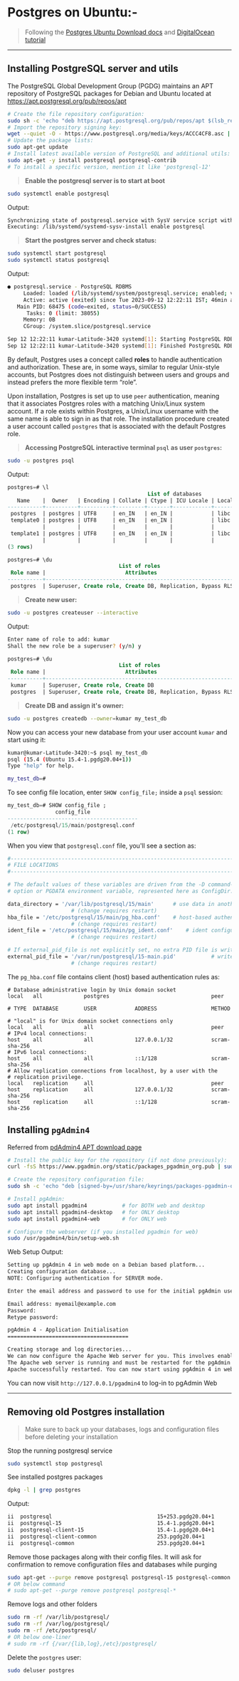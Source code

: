 # Postgres on Ubuntu:-

> Following the [Postgres Ubuntu Download docs](https://www.postgresql.org/download/linux/ubuntu/) and [DigitalOcean tutorial](https://www.digitalocean.com/community/tutorials/how-to-install-and-use-postgresql-on-ubuntu-20-04)


---

## Installing PostgreSQL server and utils

The PostgreSQL Global Development Group (PGDG) maintains an APT repository of PostgreSQL packages for Debian and Ubuntu located at https://apt.postgresql.org/pub/repos/apt


```sh
# Create the file repository configuration:
sudo sh -c 'echo "deb https://apt.postgresql.org/pub/repos/apt $(lsb_release -cs)-pgdg main" > /etc/apt/sources.list.d/pgdg.list'
# Import the repository signing key:
wget --quiet -O - https://www.postgresql.org/media/keys/ACCC4CF8.asc | sudo apt-key add -
# Update the package lists:
sudo apt-get update
# Install latest available version of PostgreSQL and additional utils:
sudo apt-get -y install postgresql postgresql-contrib
# To install a specific version, mention it like 'postgresql-12'
```

> **Enable the postgresql server is to start at boot**

```sh
sudo systemctl enable postgresql
```

Output:

```txt
Synchronizing state of postgresql.service with SysV service script with /lib/systemd/systemd-sysv-install.
Executing: /lib/systemd/systemd-sysv-install enable postgresql
```


> **Start the postgres server and check status:**

```sh
sudo systemctl start postgresql
sudo systemctl status postgresql
```

Output:

```sh
● postgresql.service - PostgreSQL RDBMS
     Loaded: loaded (/lib/systemd/system/postgresql.service; enabled; vendor preset: enabled)
     Active: active (exited) since Tue 2023-09-12 12:22:11 IST; 46min ago
   Main PID: 68475 (code=exited, status=0/SUCCESS)
      Tasks: 0 (limit: 38055)
     Memory: 0B
     CGroup: /system.slice/postgresql.service

Sep 12 12:22:11 kumar-Latitude-3420 systemd[1]: Starting PostgreSQL RDBMS...
Sep 12 12:22:11 kumar-Latitude-3420 systemd[1]: Finished PostgreSQL RDBMS.
```

By default, Postgres uses a concept called **roles** to handle authentication and authorization. These are, in some ways, similar to regular Unix-style accounts, but Postgres does not distinguish between users and groups and instead prefers the more flexible term “role”.

Upon installation, Postgres is set up to use `peer` authentication, meaning that it associates Postgres roles with a matching Unix/Linux system account. If a role exists within Postgres, a Unix/Linux username with the same name is able to sign in as that role. The installation procedure created a user account called `postgres` that is associated with the default Postgres role.

> **Accessing PostgreSQL interactive terminal `psql` as user `postgres`:**


```sh
sudo -u postgres psql
```

Output:

```sql
postgres=# \l
                                            List of databases
   Name    |  Owner   | Encoding | Collate | Ctype | ICU Locale | Locale Provider |   Access privileges   
-----------+----------+----------+---------+-------+------------+-----------------+-----------------------
 postgres  | postgres | UTF8     | en_IN   | en_IN |            | libc            | 
 template0 | postgres | UTF8     | en_IN   | en_IN |            | libc            | =c/postgres          +
           |          |          |         |       |            |                 | postgres=CTc/postgres
 template1 | postgres | UTF8     | en_IN   | en_IN |            | libc            | =c/postgres          +
           |          |          |         |       |            |                 | postgres=CTc/postgres
(3 rows)
```

```sql
postgres=# \du
                                   List of roles
 Role name |                         Attributes                         | Member of 
-----------+------------------------------------------------------------+-----------
 postgres  | Superuser, Create role, Create DB, Replication, Bypass RLS | {}
```

> **Create new user:**

```sh
sudo -u postgres createuser --interactive
```

Output:

```sh
Enter name of role to add: kumar
Shall the new role be a superuser? (y/n) y
```

```sql
postgres=# \du
                                   List of roles
 Role name |                         Attributes                         | Member of 
-----------+------------------------------------------------------------+-----------
 kumar     | Superuser, Create role, Create DB                          | {}
 postgres  | Superuser, Create role, Create DB, Replication, Bypass RLS | {}
```

> **Create DB and assign it's owner:**

```sh
sudo -u postgres createdb --owner=kumar my_test_db
```

Now you can access your new database from your user account `kumar` and start using it:

```sh
kumar@kumar-Latitude-3420:~$ psql my_test_db 
psql (15.4 (Ubuntu 15.4-1.pgdg20.04+1))
Type "help" for help.

my_test_db=# 
```

To see config file location, enter `SHOW config_file;` inside a `psql` session:

```sql
my_test_db=# SHOW config_file ;
               config_file               
-----------------------------------------
 /etc/postgresql/15/main/postgresql.conf
(1 row)
```

When you view that `postgresql.conf` file, you'll see a section as:

```sh
#------------------------------------------------------------------------------
# FILE LOCATIONS
#------------------------------------------------------------------------------

# The default values of these variables are driven from the -D command-line
# option or PGDATA environment variable, represented here as ConfigDir.

data_directory = '/var/lib/postgresql/15/main'		# use data in another directory
					# (change requires restart)
hba_file = '/etc/postgresql/15/main/pg_hba.conf'	# host-based authentication file
					# (change requires restart)
ident_file = '/etc/postgresql/15/main/pg_ident.conf'	# ident configuration file
					# (change requires restart)

# If external_pid_file is not explicitly set, no extra PID file is written.
external_pid_file = '/var/run/postgresql/15-main.pid'			# write an extra PID file
					# (change requires restart)
```


The `pg_hba.conf` file contains client (host) based authentication rules as:

```profile
# Database administrative login by Unix domain socket
local   all             postgres                                peer

# TYPE  DATABASE        USER            ADDRESS                 METHOD

# "local" is for Unix domain socket connections only
local   all             all                                     peer
# IPv4 local connections:
host    all             all             127.0.0.1/32            scram-sha-256
# IPv6 local connections:
host    all             all             ::1/128                 scram-sha-256
# Allow replication connections from localhost, by a user with the
# replication privilege.
local   replication     all                                     peer
host    replication     all             127.0.0.1/32            scram-sha-256
host    replication     all             ::1/128                 scram-sha-256
```


## Installing `pgAdmin4`

Referred from [pdAdmin4 APT download page](https://www.pgadmin.org/download/pgadmin-4-apt/)

```sh
# Install the public key for the repository (if not done previously):
curl -fsS https://www.pgadmin.org/static/packages_pgadmin_org.pub | sudo gpg --dearmor -o /usr/share/keyrings/packages-pgadmin-org.gpg

# Create the repository configuration file:
sudo sh -c 'echo "deb [signed-by=/usr/share/keyrings/packages-pgadmin-org.gpg] https://ftp.postgresql.org/pub/pgadmin/pgadmin4/apt/$(lsb_release -cs) pgadmin4 main" > /etc/apt/sources.list.d/pgadmin4.list && apt update'

# Install pgAdmin:
sudo apt install pgadmin4           # for BOTH web and desktop
sudo apt install pgadmin4-desktop   # for ONLY desktop
sudo apt install pgadmin4-web       # for ONLY web

# Configure the webserver (if you installed pgadmin for web)
sudo /usr/pgadmin4/bin/setup-web.sh
```

Web Setup Output:

```txt
Setting up pgAdmin 4 in web mode on a Debian based platform...
Creating configuration database...
NOTE: Configuring authentication for SERVER mode.

Enter the email address and password to use for the initial pgAdmin user account:

Email address: myemail@example.com
Password: 
Retype password:

pgAdmin 4 - Application Initialisation
======================================

Creating storage and log directories...
We can now configure the Apache Web server for you. This involves enabling the wsgi module and configuring the pgAdmin 4 application to mount at /pgadmin4. Do you wish to continue (y/n)? y
The Apache web server is running and must be restarted for the pgAdmin 4 installation to complete. Continue (y/n)? y
Apache successfully restarted. You can now start using pgAdmin 4 in web mode at http://127.0.0.1/pgadmin4
```

You can now visit `http://127.0.0.1/pgadmin4` to log-in to pgAdmin Web


---

## Removing old Postgres installation

> Make sure to back up your databases, logs and configuration files before deleting your installation


Stop the running postgresql service

```sh
sudo systemctl stop postgresql
```

See installed postgres packages

```sh
dpkg -l | grep postgres
```

Output:

```txt
ii  postgresql                                 15+253.pgdg20.04+1                  all          object-relational SQL database (supported version)
ii  postgresql-15                              15.4-1.pgdg20.04+1                  amd64        The World's Most Advanced Open Source Relational Database
ii  postgresql-client-15                       15.4-1.pgdg20.04+1                  amd64        front-end programs for PostgreSQL 15
ii  postgresql-client-common                   253.pgdg20.04+1                     all          manager for multiple PostgreSQL client versions
ii  postgresql-common                          253.pgdg20.04+1                     all          PostgreSQL database-cluster manager
```

Remove those packages along with their config files. It will ask for confirmation to remove configuration files and databases while purging

```sh
sudo apt-get --purge remove postgresql postgresql-15 postgresql-common postgresql-client-15 postgresql-client-common
# OR below command
# sudo apt-get --purge remove postgresql postgresql-*
```

Remove logs and other folders

```sh
sudo rm -rf /var/lib/postgresql/
sudo rm -rf /var/log/postgresql/
sudo rm -rf /etc/postgresql/
# OR below one-liner
# sudo rm -rf {/var/{lib,log},/etc}/postgresql/
```

Delete the `postgres` user:

```sh
sudo deluser postgres
```
